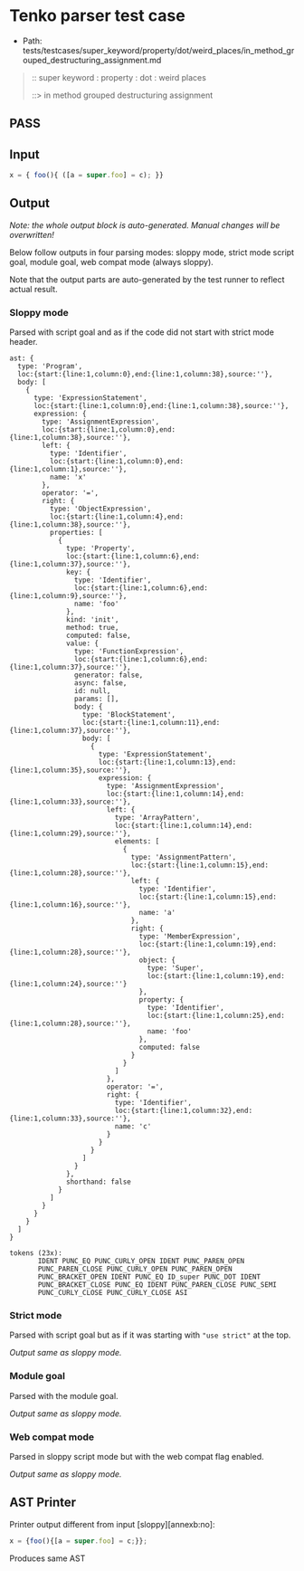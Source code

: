 # Tenko parser test case

- Path: tests/testcases/super_keyword/property/dot/weird_places/in_method_grouped_destructuring_assignment.md

> :: super keyword : property : dot : weird places
>
> ::> in method grouped destructuring assignment
## PASS

## Input

`````js
x = { foo(){ ([a = super.foo] = c); }}
`````

## Output

_Note: the whole output block is auto-generated. Manual changes will be overwritten!_

Below follow outputs in four parsing modes: sloppy mode, strict mode script goal, module goal, web compat mode (always sloppy).

Note that the output parts are auto-generated by the test runner to reflect actual result.

### Sloppy mode

Parsed with script goal and as if the code did not start with strict mode header.

`````
ast: {
  type: 'Program',
  loc:{start:{line:1,column:0},end:{line:1,column:38},source:''},
  body: [
    {
      type: 'ExpressionStatement',
      loc:{start:{line:1,column:0},end:{line:1,column:38},source:''},
      expression: {
        type: 'AssignmentExpression',
        loc:{start:{line:1,column:0},end:{line:1,column:38},source:''},
        left: {
          type: 'Identifier',
          loc:{start:{line:1,column:0},end:{line:1,column:1},source:''},
          name: 'x'
        },
        operator: '=',
        right: {
          type: 'ObjectExpression',
          loc:{start:{line:1,column:4},end:{line:1,column:38},source:''},
          properties: [
            {
              type: 'Property',
              loc:{start:{line:1,column:6},end:{line:1,column:37},source:''},
              key: {
                type: 'Identifier',
                loc:{start:{line:1,column:6},end:{line:1,column:9},source:''},
                name: 'foo'
              },
              kind: 'init',
              method: true,
              computed: false,
              value: {
                type: 'FunctionExpression',
                loc:{start:{line:1,column:6},end:{line:1,column:37},source:''},
                generator: false,
                async: false,
                id: null,
                params: [],
                body: {
                  type: 'BlockStatement',
                  loc:{start:{line:1,column:11},end:{line:1,column:37},source:''},
                  body: [
                    {
                      type: 'ExpressionStatement',
                      loc:{start:{line:1,column:13},end:{line:1,column:35},source:''},
                      expression: {
                        type: 'AssignmentExpression',
                        loc:{start:{line:1,column:14},end:{line:1,column:33},source:''},
                        left: {
                          type: 'ArrayPattern',
                          loc:{start:{line:1,column:14},end:{line:1,column:29},source:''},
                          elements: [
                            {
                              type: 'AssignmentPattern',
                              loc:{start:{line:1,column:15},end:{line:1,column:28},source:''},
                              left: {
                                type: 'Identifier',
                                loc:{start:{line:1,column:15},end:{line:1,column:16},source:''},
                                name: 'a'
                              },
                              right: {
                                type: 'MemberExpression',
                                loc:{start:{line:1,column:19},end:{line:1,column:28},source:''},
                                object: {
                                  type: 'Super',
                                  loc:{start:{line:1,column:19},end:{line:1,column:24},source:''}
                                },
                                property: {
                                  type: 'Identifier',
                                  loc:{start:{line:1,column:25},end:{line:1,column:28},source:''},
                                  name: 'foo'
                                },
                                computed: false
                              }
                            }
                          ]
                        },
                        operator: '=',
                        right: {
                          type: 'Identifier',
                          loc:{start:{line:1,column:32},end:{line:1,column:33},source:''},
                          name: 'c'
                        }
                      }
                    }
                  ]
                }
              },
              shorthand: false
            }
          ]
        }
      }
    }
  ]
}

tokens (23x):
       IDENT PUNC_EQ PUNC_CURLY_OPEN IDENT PUNC_PAREN_OPEN
       PUNC_PAREN_CLOSE PUNC_CURLY_OPEN PUNC_PAREN_OPEN
       PUNC_BRACKET_OPEN IDENT PUNC_EQ ID_super PUNC_DOT IDENT
       PUNC_BRACKET_CLOSE PUNC_EQ IDENT PUNC_PAREN_CLOSE PUNC_SEMI
       PUNC_CURLY_CLOSE PUNC_CURLY_CLOSE ASI
`````

### Strict mode

Parsed with script goal but as if it was starting with `"use strict"` at the top.

_Output same as sloppy mode._

### Module goal

Parsed with the module goal.

_Output same as sloppy mode._

### Web compat mode

Parsed in sloppy script mode but with the web compat flag enabled.

_Output same as sloppy mode._

## AST Printer

Printer output different from input [sloppy][annexb:no]:

````js
x = {foo(){[a = super.foo] = c;}};
````

Produces same AST
